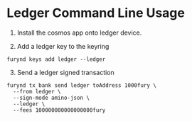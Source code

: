 # Ledger Command Line Usage

1. Install the cosmos app onto ledger device.

2. Add a ledger key to the keyring
```shell
furynd keys add ledger --ledger
```
3. Send a ledger signed transaction
```shell
furynd tx bank send ledger toAddress 1000fury \
  --from ledger \
  --sign-mode amino-json \
  --ledger \
  --fees 100000000000000000fury
```
